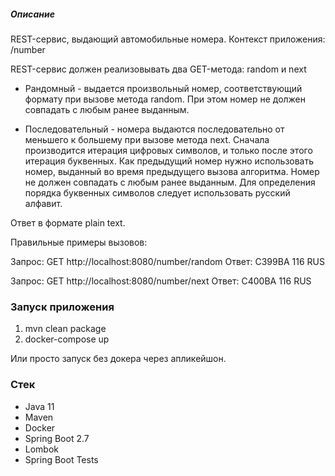 ##### Описание
REST-сервис, выдающий автомобильные номера.
Контекст приложения: /number

REST-сервис должен реализовывать два GET-метода: random и next

- Рандомный - выдается произвольный номер, соответствующий формату при вызове метода random. При этом номер не должен совпадать с любым ранее выданным.

- Последовательный - номера выдаются последовательно от меньшего к большему при вызове метода next. Сначала производится итерация цифровых символов,
и только после этого итерация буквенных. Как предыдущий номер нужно использовать номер, выданный во время предыдущего вызова алгоритма. Номер не должен совпадать с любым ранее выданным.
Для определения порядка буквенных символов следует использовать русский алфавит.

Ответ в формате plain text.

Правильные примеры вызовов:

Запрос: GET http://localhost:8080/number/random
Ответ: C399BA 116 RUS

Запрос: GET http://localhost:8080/number/next
Ответ: C400BA 116 RUS

### Запуск приложения
1) mvn clean package
2) docker-compose up
 
Или просто запуск без докера через апликейшон.

### Стек
- Java 11
- Maven
- Docker
- Spring Boot 2.7
- Lombok
- Spring Boot Tests
